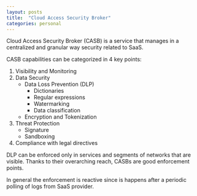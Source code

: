 ```yaml
---
layout: posts
title:  "Cloud Access Security Broker"
categories: personal
---
```


Cloud Access Security Broker (CASB) is a service that manages in a centralized and granular way security related to SaaS.

CASB capabilities can be categorized in 4 key points:

1. Visibility and Monitoring
2. Data Security
    * Data Loss Prevention (DLP)
        * Dictionaries
        * Regular expressions
        * Watermarking
        * Data classification
    * Encryption and Tokenization
3. Threat Protection
    * Signature
    * Sandboxing
4. Compliance with legal directives

DLP can be enforced only in services and segments of networks that are visible. Thanks to their overarching reach, CASBs are good enforcement points.

In general the enforcement is reactive since is happens after a periodic polling of logs from SaaS provider.
